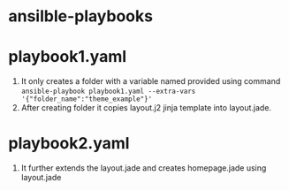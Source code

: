 # ansilble-playbooks

# playbook1.yaml
  1. It only creates a folder with a variable named provided using command
    ```
    ansible-playbook playbook1.yaml --extra-vars '{"folder_name":"theme_example"}'
    ```
  1. After creating folder it copies layout.j2 jinja template into layout.jade.

# playbook2.yaml
  1. It further extends the layout.jade and creates homepage.jade using layout.jade
